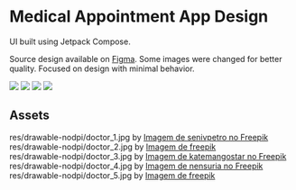 # Medical Appointment App Design

UI built using Jetpack Compose.

Source design available on [Figma](https://www.figma.com/design/rmKh06cy55KREBYRMzrMEj/Healtec---Medical-Appointment-Mobile-App-Design-(Community)?node-id=0-1&node-type=CANVAS&t=2o5oMIdWPN9Wm1Fk-0). Some images were changed for better quality. Focused on design with minimal behavior.

<img src="screenshots/onboarding.png" /> <img src="screenshots/home.png" />  <img src="screenshots/my-appointment.png" /> <img src="screenshots/voice-call.png" /> 

## Assets

res/drawable-nodpi/doctor_1.jpg by <a href="https://br.freepik.com/fotos-gratis/mulher-medica-vestindo-jaleco-com-estetoscopio-isolado_20999926.htm#fromView=search&page=1&position=1&uuid=b6c34038-0849-43cd-bb34-97d06e429f73">Imagem de senivpetro no Freepik</a>  
res/drawable-nodpi/doctor_2.jpg by <a href="https://br.freepik.com/fotos-gratis/medico-de-tiro-medio-posando-no-estudio_39915048.htm#fromView=search&page=1&position=21&uuid=bea99936-4765-465c-8224-437956c5746d">Imagem de freepik</a>  
res/drawable-nodpi/doctor_3.jpg by <a href="https://br.freepik.com/fotos-gratis/retrato-do-doutor-adulto-meados-de-bem-sucedido-com-bracos-cruzados_2540604.htm#fromView=search&page=1&position=33&uuid=65b036ee-3bd9-42aa-beb6-9376d30319bb">Imagem de katemangostar no Freepik</a>  
res/drawable-nodpi/doctor_4.jpg by <a href="https://br.freepik.com/fotos-gratis/bela-jovem-doutora-olhando-a-camera-no-escritorio_1624920.htm#fromView=search&page=1&position=41&uuid=144a8f4c-00ae-4692-a162-f253ad89f961">Imagem de nensuria no Freepik</a>  
res/drawable-nodpi/doctor_5.jpg by <a href="https://br.freepik.com/fotos-gratis/enfermeira-feminina-trabalhando-na-clinica_33757735.htm#fromView=search&page=2&position=16&uuid=144a8f4c-00ae-4692-a162-f253ad89f961">Imagem de freepik</a>  
